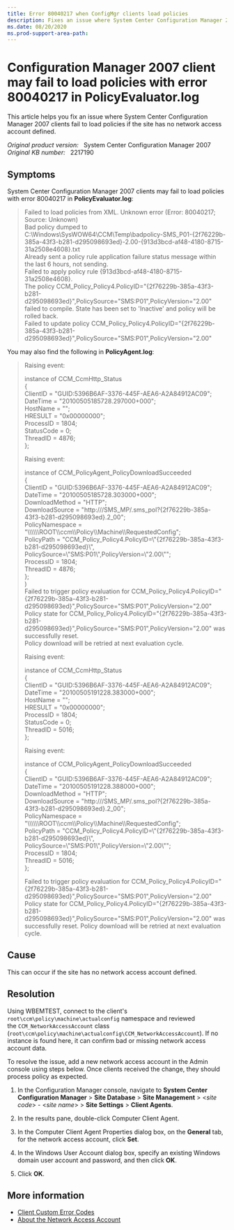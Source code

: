 ```yaml
---
title: Error 80040217 when ConfigMgr clients load policies
description: Fixes an issue where System Center Configuration Manager 2007 clients fail to load policies if the site has no network access account defined.
ms.date: 08/20/2020
ms.prod-support-area-path:
---
```

# Configuration Manager 2007 client may fail to load policies with error 80040217 in PolicyEvaluator.log

This article helps you fix an issue where System Center Configuration Manager 2007 clients fail to load policies if the site has no network access account defined.

_Original product version:_ &nbsp; System Center Configuration Manager 2007  
_Original KB number:_ &nbsp; 2217190

## Symptoms

System Center Configuration Manager 2007 clients may fail to load policies with error 80040217 in **PolicyEvaluator.log**:  

> Failed to load policies from XML. Unknown error (Error: 80040217; Source: Unknown)  
> Bad policy dumped to C:\Windows\SysWOW64\CCM\Temp\badpolicy-SMS_P01-{2f76229b-385a-43f3-b281-d295098693ed}-2.00-{913d3bcd-af48-4180-8715-31a2508e4608}.txt  
> Already sent a policy rule application failure status message within the last 6 hours, not sending.  
> Failed to apply policy rule {913d3bcd-af48-4180-8715-31a2508e4608}.  
> The policy CCM_Policy_Policy4.PolicyID="{2f76229b-385a-43f3-b281-d295098693ed}",PolicySource="SMS:P01",PolicyVersion="2.00" failed to compile. State has been set to 'Inactive' and policy will be rolled back.  
> Failed to update policy CCM_Policy_Policy4.PolicyID="{2f76229b-385a-43f3-b281-d295098693ed}",PolicySource="SMS:P01",PolicyVersion="2.00"  

You may also find the following in **PolicyAgent.log**:

> Raising event:
>
> instance of CCM_CcmHttp_Status  
> {  
> ClientID = "GUID:5396B6AF-3376-445F-AEA6-A2A84912AC09";  
> DateTime = "20100505185728.297000+000";  
> HostName = "";  
> HRESULT = "0x00000000";  
> ProcessID = 1804;  
> StatusCode = 0;  
> ThreadID = 4876;  
> };
>
> Raising event:
>
> instance of CCM_PolicyAgent_PolicyDownloadSucceeded  
> {  
> ClientID = "GUID:5396B6AF-3376-445F-AEA6-A2A84912AC09";  
> DateTime = "20100505185728.303000+000";  
> DownloadMethod = "HTTP";  
> DownloadSource = "http:///SMS_MP/.sms_pol?{2f76229b-385a-43f3-b281-d295098693ed}.2_00";  
> PolicyNamespace = "\\\\\\\\\\\ROOT\\\\ccm\\\\Policy\\\\Machine\\\\RequestedConfig";  
> PolicyPath = "CCM_Policy_Policy4.PolicyID=\\"{2f76229b-385a-43f3-b281-d295098693ed}\\", PolicySource=\\"SMS:P01\\",PolicyVersion=\\"2.00\\"";  
> ProcessID = 1804;  
> ThreadID = 4876;  
> };  
> )  
> Failed to trigger policy evaluation for CCM_Policy_Policy4.PolicyID="{2f76229b-385a-43f3-b281-d295098693ed}",PolicySource="SMS:P01",PolicyVersion="2.00"
Policy state for CCM_Policy_Policy4.PolicyID="{2f76229b-385a-43f3-b281-d295098693ed}",PolicySource="SMS:P01",PolicyVersion="2.00" was successfully reset.  
> Policy download will be retried at next evaluation cycle.
>
> Raising event:
>
> instance of CCM_CcmHttp_Status  
> {  
> ClientID = "GUID:5396B6AF-3376-445F-AEA6-A2A84912AC09";  
> DateTime = "20100505191228.383000+000";  
> HostName = "";  
> HRESULT = "0x00000000";  
> ProcessID = 1804;  
> StatusCode = 0;  
> ThreadID = 5016;  
> };
>
> Raising event:
>
> instance of CCM_PolicyAgent_PolicyDownloadSucceeded  
> {  
> ClientID = "GUID:5396B6AF-3376-445F-AEA6-A2A84912AC09";  
> DateTime = "20100505191228.388000+000";  
> DownloadMethod = "HTTP";  
> DownloadSource = "http:///SMS_MP/.sms_pol?{2f76229b-385a-43f3-b281-d295098693ed}.2_00";  
> PolicyNamespace = "\\\\\\\\\\\ROOT\\\ccm\\\\Policy\\\\Machine\\\\RequestedConfig";  
> PolicyPath = "CCM_Policy_Policy4.PolicyID=\\"{2f76229b-385a-43f3-b281-d295098693ed}\\",  PolicySource=\\"SMS:P01\\",PolicyVersion=\\"2.00\\"";  
> ProcessID = 1804;  
> ThreadID = 5016;  
> };
>
> Failed to trigger policy evaluation for CCM_Policy_Policy4.PolicyID="{2f76229b-385a-43f3-b281-d295098693ed}",PolicySource="SMS:P01",PolicyVersion="2.00"
Policy state for CCM_Policy_Policy4.PolicyID="{2f76229b-385a-43f3-b281-d295098693ed}",PolicySource="SMS:P01",PolicyVersion="2.00" was successfully reset. Policy download will be retried at next evaluation cycle.

## Cause

This can occur if the site has no network access account defined.

## Resolution

Using WBEMTEST, connect to the client's `root\ccm\policy\machine\actualconfig` namespace and reviewed the `CCM_NetworkAccessAccount` class (`root\ccm\policy\machine\actualconfig\CCM_NetworkAccessAccount`). If no instance is found here, it can confirm bad or missing network access account data.

To resolve the issue, add a new network access account in the Admin console using steps below. Once clients received the change, they should process policy as expected.

1. In the Configuration Manager console, navigate to **System Center Configuration Manager** > **Site Database** > **Site Management** > \<*site code*> - \<*site name*> > **Site Settings** > **Client Agents**.

2. In the results pane, double-click Computer Client Agent.
3. In the Computer Client Agent Properties dialog box, on the **General** tab, for the network access account, click **Set**.
4. In the Windows User Account dialog box, specify an existing Windows domain user account and password, and then click **OK**.
5. Click **OK**.

## More information

- [Client Custom Error Codes](/previous-versions/system-center/configuration-manager-2007/bb632794(v=technet.10)#client-custom-error-codes)
- [About the Network Access Account](/previous-versions/system-center/configuration-manager-2007/bb680398(v=technet.10))

